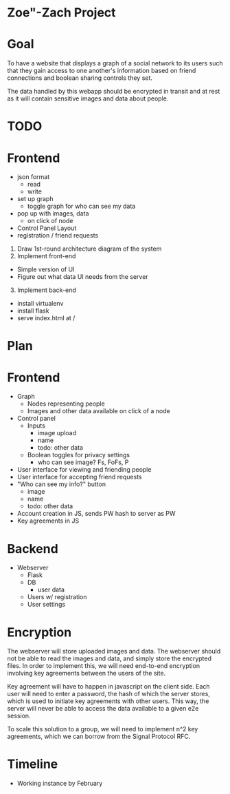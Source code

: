 Zoe"-Zach Project
=================

# Goal
To have a website that displays a graph of a social network to its users such that they gain access to one another's information based on friend connections
and boolean sharing controls they set.

The data handled by this webapp should be encrypted in transit and at rest as it will contain sensitive images and data about people.

# TODO

Frontend
========
* json format
  * read
  * write
* set up graph
  * toggle graph for who can see my data
* pop up with images, data
  * on click of node
* Control Panel Layout
* registration / friend requests

1. Draw 1st-round architecture diagram of the system
2. Implement front-end
  * Simple version of UI
  * Figure out what data UI needs from the server
3. Implement back-end
  * install virtualenv
  * install flask
  * serve index.html at /

# Plan

Frontend
========
* Graph
  * Nodes representing people
  * Images and other data available on click of a node
* Control panel
  * Inputs
    * image upload
    * name
    * todo: other data
  * Boolean toggles for privacy settings
    * who can see image? Fs, FoFs, P
* User interface for viewing and friending people
* User interface for accepting friend requests
* "Who can see my info?" button
  * image
  * name
  * todo: other data
* Account creation in JS, sends PW hash to server as PW
* Key agreements in JS

Backend
=======
* Webserver
  * Flask
  * DB
    * user data
  * Users w/ registration
  * User settings

Encryption
==========
The webserver will store uploaded images and data. The webserver should not be able to read the images and data, and simply store the encrypted files.
In order to implement this, we will need end-to-end encryption involving key agreements between the users of the site.

Key agreement will have to happen in javascript on the client side. Each user will need to enter a password, the hash of which the server stores,
which is used to initiate key agreements with other users. This way, the server will never be able to access the data available to a given e2e session.

To scale this solution to a group, we will need to implement n^2 key agreements, which we can borrow from the Signal Protocol RFC.

# Timeline
* Working instance by February
